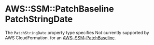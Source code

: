 # AWS::SSM::PatchBaseline PatchStringDate<a name="aws-properties-ssm-patchbaseline-patchstringdate"></a>

<a name="aws-properties-ssm-patchbaseline-patchstringdate-description"></a>The `PatchStringDate` property type specifies Not currently supported by AWS CloudFormation\. for an [AWS::SSM::PatchBaseline](aws-resource-ssm-patchbaseline.md)\.
